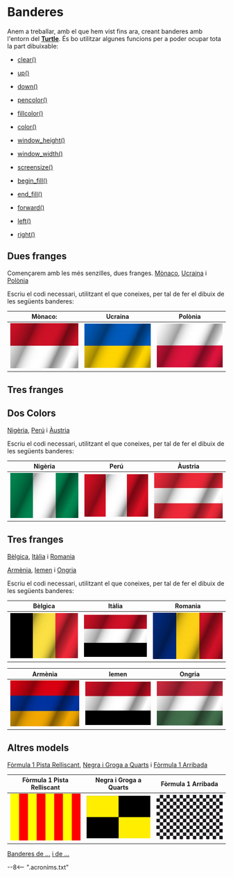 # Banderes

Anem a treballar, amb el que hem vist fins ara, creant banderes amb l'entorn del [**Turtle**][Turtle]. És bo utilitzar algunes funcions per a poder ocupar tota la part dibuixable:

* [clear()][]

* [up()][]

* [down()][]

* [pencolor()][]

* [fillcolor()][]

* [color()][]

* [window_height()][]

* [window_width()][]

* [screensize()][]

* [begin_fill()][]

* [end_fill()][]

* [forward()][]

* [left()][]

* [right()][]

## Dues franges

Començarem amb les més senzilles, dues franges. [Mònaco][], [Ucraina][] i [Polònia][]

Escriu el codi necessari, utilitzant el que coneixes, per tal de fer el dibuix de les següents banderes:

| **Mònaco**: |  **Ucraina** |  **Polònia** |
|:-----------:|:------------:|:------------:|
| ![Mònaco][] | ![Ucraina][] | ![Polònia][] |

## Tres franges

## Dos Colors

[Nigèria][], [Perú][] i [Àustria][]

Escriu el codi necessari, utilitzant el que coneixes, per tal de fer el dibuix de les següents banderes:

| **Nigèria** |  **Perú** |  **Àustria** |
|:-----------:|:------------:|:------------:|
| ![Nigèria][] | ![Perú][] | ![Àustria][] |

## Tres franges

[Bèlgica][], [Itàlia][] i [Romania][]

[Armènia][], [Iemen][] i [Ongria][]

Escriu el codi necessari, utilitzant el que coneixes, per tal de fer el dibuix de les següents banderes:

| **Bèlgica** |  **Itàlia** |  **Romania** |
|:-----------:|:------------:|:------------:|
| ![Bèlgica][] | ![Iemen][] | ![Romania][] |

| **Armènia** |  **Iemen** |  **Ongria** |
|:-----------:|:------------:|:------------:|
| ![Armènia][] | ![Iemen][] | ![Ongria][] |

## Altres models

[Fòrmula 1 Pista Relliscant][], [Negra i Groga a Quarts][] i [Fòrmula 1 Arribada][]

| **Fòrmula 1 Pista Relliscant** | **Negra i Groga a Quarts** | **Fòrmula 1 Arribada** |
|:-----------:|:------------:|:------------:|
| ![Fòrmula 1 Pista Relliscant][] | ![Negra i Groga a Quarts][] | ![Fòrmula 1 Arribada][] |



[Banderes de ...][] [i de ...][]

[Turtle]:   ../turtle/tu_000.md

[Mònaco]:   ./img/monaco.jpg
[Ucraina]:  ./img/ucraina.jpg
[Polònia]:  ./img/polonia.jpg
[Nigèria]:  ./img/nigeria.jpg
[Perú]:     ./img/peru.jpg
[Àustria]:  ./img/austria.jpg
[Bèlgica]:  ./img/belgica.jpg
[Itàlia]:   ./img/italia.jpg
[Romania]:   ./img/romania.jpg
[Armènia]:   ./img/armenia.jpg
[Ongria]:   ./img/ongria.jpg
[Iemen]:   ./img/iemen.jpg
[Suissa]:   ./img/suissa.jpg
[Fòrmula 1 Pista Relliscant]:   ./img/f1PistaRelliscant.jpg
[Fòrmula 1 Arribada]:   ./img/f1Arribada.jpg
[Negra i Groga a Quarts]:   ./img/negraGrogaQuarts.jpg


[Banderes de ...]:  https://www.banderasvdk.com/blog/descubre-banderas-paises-franjas/
[i de ...]:  https://www.comprarbanderas.es/

[screensize()]: https://docs.python.org/es/3/library/turtle.html#turtle.screensize
[window_height()]: https://docs.python.org/es/3/library/turtle.html#turtle.window_height
[window_width()]: https://docs.python.org/es/3/library/turtle.html#turtle.window_width
[up()]: https://docs.python.org/es/3/library/turtle.html#turtle.up
[down()]: https://docs.python.org/es/3/library/turtle.html#turtle.down
[color()]: https://docs.python.org/es/3/library/turtle.html#turtle.color
[pencolor()]: https://docs.python.org/es/3/library/turtle.html#turtle.pencolor
[fillcolor()]: https://docs.python.org/es/3/library/turtle.html#turtle.fillcolor
[end_fill()]: https://docs.python.org/es/3/library/turtle.html#turtle.end_fill
[begin_fill()]: https://docs.python.org/es/3/library/turtle.html#turtle.begin_fill
[clear()]: https://docs.python.org/es/3/library/turtle.html#turtle.clear
[forward()]: https://docs.python.org/es/3/library/turtle.html#turtle.forward
[right()]: https://docs.python.org/es/3/library/turtle.html#turtle.right
[left()]: https://docs.python.org/es/3/library/turtle.html#turtle.left

--8<-- ".acronims.txt"

